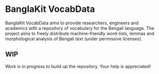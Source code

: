 # BanglaKit VocabData

BanglaKit VocabData aims to provide researchers, engineers and academics with
a repository of vocabulary for the Bengali language. The project aims to freely
distribute machine-friendly word-lists, lemmas and morphological analysis
of Bengali text (under permissive licenses).

## WIP

Work is in progress to build up the repository. Your help is appreciated!